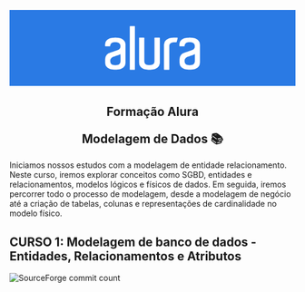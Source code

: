 <p align="center">
  <img width='' src="Imagens/Banner_alura.webp" alt="Alura Logo">
</p>

<h2 align="center"> <p>Formação Alura</p> Modelagem de Dados 📚 </h2>

<p> Iniciamos nossos estudos com a modelagem de entidade relacionamento. Neste curso, iremos explorar conceitos como SGBD, entidades e relacionamentos, modelos lógicos e físicos de dados. Em seguida, iremos percorrer todo o processo de modelagem, desde a modelagem de negócio até a criação de tabelas, colunas e representações de cardinalidade no modelo físico.</p>

## CURSO 1: Modelagem de banco de dados - Entidades, Relacionamentos e Atributos








<img alt="SourceForge commit count" src="https://img.shields.io/sourceforge/commit-count/https://github.com/LucasN-tech/Alura_ModelagemDeDados.git">